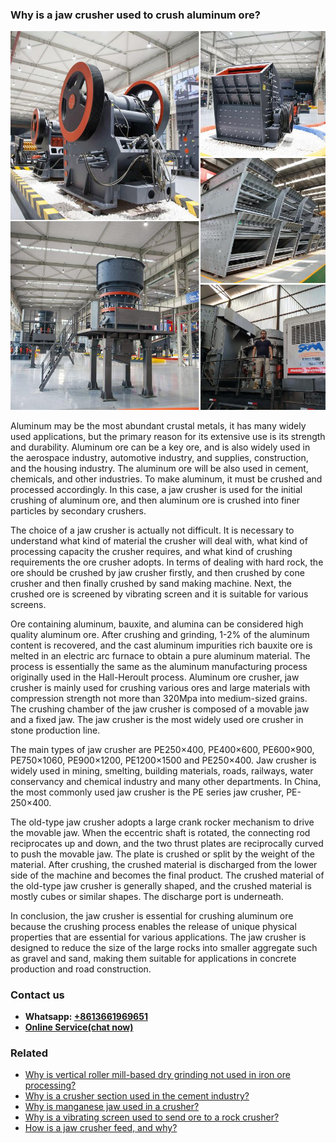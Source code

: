 <h3>Why is a jaw crusher used to crush aluminum ore?</h3><img src='1701671421.jpg' alt=''><p>Aluminum may be the most abundant crustal metals, it has many widely used applications, but the primary reason for its extensive use is its strength and durability. Aluminum ore can be a key ore, and is also widely used in the aerospace industry, automotive industry, and supplies, construction, and the housing industry. The aluminum ore will be also used in cement, chemicals, and other industries. To make aluminum, it must be crushed and processed accordingly. In this case, a jaw crusher is used for the initial crushing of aluminum ore, and then aluminum ore is crushed into finer particles by secondary crushers.</p><p>The choice of a jaw crusher is actually not difficult. It is necessary to understand what kind of material the crusher will deal with, what kind of processing capacity the crusher requires, and what kind of crushing requirements the ore crusher adopts. In terms of dealing with hard rock, the ore should be crushed by jaw crusher firstly, and then crushed by cone crusher and then finally crushed by sand making machine. Next, the crushed ore is screened by vibrating screen and it is suitable for various screens.</p><p>Ore containing aluminum, bauxite, and alumina can be considered high quality aluminum ore. After crushing and grinding, 1-2% of the aluminum content is recovered, and the cast aluminum impurities rich bauxite ore is melted in an electric arc furnace to obtain a pure aluminum material. The process is essentially the same as the aluminum manufacturing process originally used in the Hall-Heroult process. Aluminum ore crusher, jaw crusher is mainly used for crushing various ores and large materials with compression strength not more than 320Mpa into medium-sized grains. The crushing chamber of the jaw crusher is composed of a movable jaw and a fixed jaw. The jaw crusher is the most widely used ore crusher in stone production line.</p><p>The main types of jaw crusher are PE250×400, PE400×600, PE600×900, PE750×1060, PE900×1200, PE1200×1500 and PE250×400. Jaw crusher is widely used in mining, smelting, building materials, roads, railways, water conservancy and chemical industry and many other departments. In China, the most commonly used jaw crusher is the PE series jaw crusher, PE-250×400.</p><p>The old-type jaw crusher adopts a large crank rocker mechanism to drive the movable jaw. When the eccentric shaft is rotated, the connecting rod reciprocates up and down, and the two thrust plates are reciprocally curved to push the movable jaw. The plate is crushed or split by the weight of the material. After crushing, the crushed material is discharged from the lower side of the machine and becomes the final product. The crushed material of the old-type jaw crusher is generally shaped, and the crushed material is mostly cubes or similar shapes. The discharge port is underneath.</p><p>In conclusion, the jaw crusher is essential for crushing aluminum ore because the crushing process enables the release of unique physical properties that are essential for various applications. The jaw crusher is designed to reduce the size of the large rocks into smaller aggregate such as gravel and sand, making them suitable for applications in concrete production and road construction.</p><h3>Contact us</h3><ul><li><strong>Whatsapp:&nbsp;<a href="https://wa.me/8613661969651">+8613661969651</a></strong></li><li><a href="https://swt.shibang-china.com/?git&amp;zhl&amp;Why-is-a-jaw-crusher-used-to-crush-aluminum-ore"><strong>Online Service(chat now)</strong></a></li></ul><h3>Related</h3><ul><li><a href='Why-is-vertical-roller-mill-based-dry-grinding-not-used-in-iron-ore-processing.md'>Why is vertical roller mill-based dry grinding not used in iron ore processing?</a></li><li><a href='Why-is-a-crusher-section-used-in-the-cement-industry.md'>Why is a crusher section used in the cement industry?</a></li><li><a href='Why-is-manganese-jaw-used-in-a-crusher.md'>Why is manganese jaw used in a crusher?</a></li><li><a href='Why-is-a-vibrating-screen-used-to-send-ore-to-a-rock-crusher.md'>Why is a vibrating screen used to send ore to a rock crusher?</a></li><li><a href='How-is-a-jaw-crusher-feed-and-why.md'>How is a jaw crusher feed, and why?</a></li></ul>